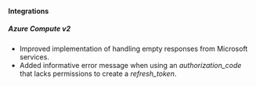 
#### Integrations
##### Azure Compute v2
- Improved implementation of handling empty responses from Microsoft services.
- Added informative error message when using an *authorization_code* that lacks permissions to create a *refresh_token*. 
